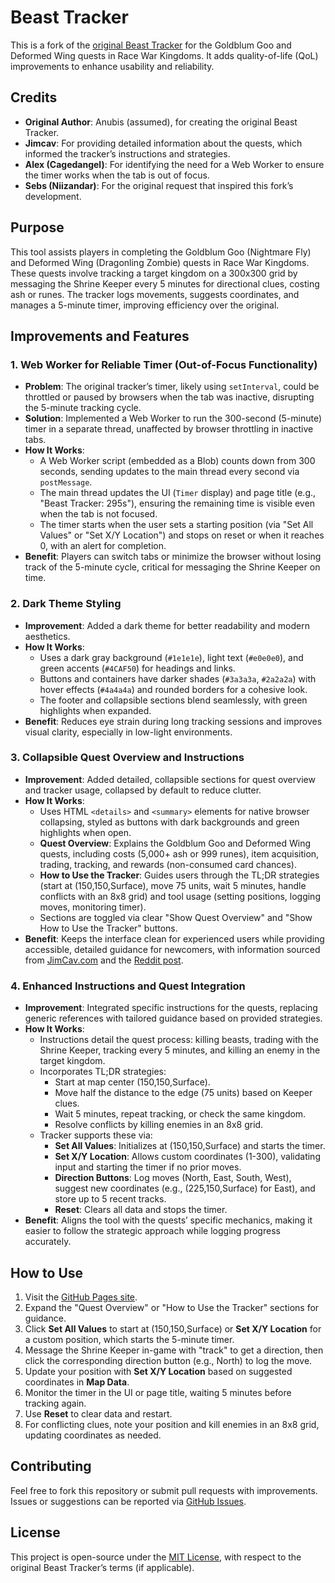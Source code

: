 # Beast Tracker

This is a fork of the [original Beast Tracker](https://beastracker.s3.amazonaws.com/index.html) for the Goldblum Goo and Deformed Wing quests in Race War Kingdoms. It adds quality-of-life (QoL) improvements to enhance usability and reliability.

## Credits

- **Original Author**: Anubis (assumed), for creating the original Beast Tracker.
- **Jimcav**: For providing detailed information about the quests, which informed the tracker’s instructions and strategies.
- **Alex (Cagedangel)**: For identifying the need for a Web Worker to ensure the timer works when the tab is out of focus.
- **Sebs (Niizandar)**: For the original request that inspired this fork’s development.

## Purpose

This tool assists players in completing the Goldblum Goo (Nightmare Fly) and Deformed Wing (Dragonling Zombie) quests in Race War Kingdoms. These quests involve tracking a target kingdom on a 300x300 grid by messaging the Shrine Keeper every 5 minutes for directional clues, costing ash or runes. The tracker logs movements, suggests coordinates, and manages a 5-minute timer, improving efficiency over the original.

## Improvements and Features

### 1. Web Worker for Reliable Timer (Out-of-Focus Functionality)
- **Problem**: The original tracker’s timer, likely using `setInterval`, could be throttled or paused by browsers when the tab was inactive, disrupting the 5-minute tracking cycle.
- **Solution**: Implemented a Web Worker to run the 300-second (5-minute) timer in a separate thread, unaffected by browser throttling in inactive tabs.
- **How It Works**:
  - A Web Worker script (embedded as a Blob) counts down from 300 seconds, sending updates to the main thread every second via `postMessage`.
  - The main thread updates the UI (`Timer` display) and page title (e.g., "Beast Tracker: 295s"), ensuring the remaining time is visible even when the tab is not focused.
  - The timer starts when the user sets a starting position (via "Set All Values" or "Set X/Y Location") and stops on reset or when it reaches 0, with an alert for completion.
- **Benefit**: Players can switch tabs or minimize the browser without losing track of the 5-minute cycle, critical for messaging the Shrine Keeper on time.

### 2. Dark Theme Styling
- **Improvement**: Added a dark theme for better readability and modern aesthetics.
- **How It Works**:
  - Uses a dark gray background (`#1e1e1e`), light text (`#e0e0e0`), and green accents (`#4CAF50`) for headings and links.
  - Buttons and containers have darker shades (`#3a3a3a`, `#2a2a2a`) with hover effects (`#4a4a4a`) and rounded borders for a cohesive look.
  - The footer and collapsible sections blend seamlessly, with green highlights when expanded.
- **Benefit**: Reduces eye strain during long tracking sessions and improves visual clarity, especially in low-light environments.

### 3. Collapsible Quest Overview and Instructions
- **Improvement**: Added detailed, collapsible sections for quest overview and tracker usage, collapsed by default to reduce clutter.
- **How It Works**:
  - Uses HTML `<details>` and `<summary>` elements for native browser collapsing, styled as buttons with dark backgrounds and green highlights when open.
  - **Quest Overview**: Explains the Goldblum Goo and Deformed Wing quests, including costs (5,000+ ash or 999 runes), item acquisition, trading, tracking, and rewards (non-consumed card chances).
  - **How to Use the Tracker**: Guides users through the TL;DR strategies (start at (150,150,Surface), move 75 units, wait 5 minutes, handle conflicts with an 8x8 grid) and tool usage (setting positions, logging moves, monitoring timer).
  - Sections are toggled via clear "Show Quest Overview" and "Show How to Use the Tracker" buttons.
- **Benefit**: Keeps the interface clean for experienced users while providing accessible, detailed guidance for newcomers, with information sourced from [JimCav.com](https://jimcav.com) and the [Reddit post](https://www.reddit.com/r/a:t5_3k1hf/comments/6ndq4z/card_quests_new_surface_beasts/).

### 4. Enhanced Instructions and Quest Integration
- **Improvement**: Integrated specific instructions for the quests, replacing generic references with tailored guidance based on provided strategies.
- **How It Works**:
  - Instructions detail the quest process: killing beasts, trading with the Shrine Keeper, tracking every 5 minutes, and killing an enemy in the target kingdom.
  - Incorporates TL;DR strategies:
    - Start at map center (150,150,Surface).
    - Move half the distance to the edge (75 units) based on Keeper clues.
    - Wait 5 minutes, repeat tracking, or check the same kingdom.
    - Resolve conflicts by killing enemies in an 8x8 grid.
  - Tracker supports these via:
    - **Set All Values**: Initializes at (150,150,Surface) and starts the timer.
    - **Set X/Y Location**: Allows custom coordinates (1-300), validating input and starting the timer if no prior moves.
    - **Direction Buttons**: Log moves (North, East, South, West), suggest new coordinates (e.g., (225,150,Surface) for East), and store up to 5 recent tracks.
    - **Reset**: Clears all data and stops the timer.
- **Benefit**: Aligns the tool with the quests’ specific mechanics, making it easier to follow the strategic approach while logging progress accurately.

## How to Use

1. Visit the [GitHub Pages site](https://surzerker.github.io/beast/).
2. Expand the "Quest Overview" or "How to Use the Tracker" sections for guidance.
3. Click **Set All Values** to start at (150,150,Surface) or **Set X/Y Location** for a custom position, which starts the 5-minute timer.
4. Message the Shrine Keeper in-game with "track" to get a direction, then click the corresponding direction button (e.g., North) to log the move.
5. Update your position with **Set X/Y Location** based on suggested coordinates in **Map Data**.
6. Monitor the timer in the UI or page title, waiting 5 minutes before tracking again.
7. Use **Reset** to clear data and restart.
8. For conflicting clues, note your position and kill enemies in an 8x8 grid, updating coordinates as needed.

## Contributing

Feel free to fork this repository or submit pull requests with improvements. Issues or suggestions can be reported via [GitHub Issues](https://github.com/surzerker/beast-tracker/issues).

## License

This project is open-source under the [MIT License](LICENSE), with respect to the original Beast Tracker’s terms (if applicable).
